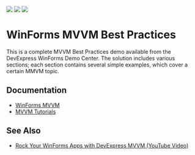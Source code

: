 <!-- default badges list -->
![](https://img.shields.io/endpoint?url=https://codecentral.devexpress.com/api/v1/VersionRange/128615628/15.1.3%2B)
[![](https://img.shields.io/badge/Open_in_DevExpress_Support_Center-FF7200?style=flat-square&logo=DevExpress&logoColor=white)](https://supportcenter.devexpress.com/ticket/details/T228317)
[![](https://img.shields.io/badge/📖_How_to_use_DevExpress_Examples-e9f6fc?style=flat-square)](https://docs.devexpress.com/GeneralInformation/403183)
<!-- default badges end -->

# WinForms MVVM Best Practices

This is a complete MVVM Best Practices demo available from the DevExpress WinForms Demo Center. The solution includes various sections; each section contains several simple examples, which cover a certain MMVM topic.


## Documentation

* [WinForms MVVM](https://docs.devexpress.com/WindowsForms/113955/build-an-application/winforms-mvvm)
* [MVVM Tutorials](https://docs.devexpress.com/WindowsForms/114101/build-an-application/winforms-mvvm/tutorials)


## See Also

* [Rock Your WinForms Apps with DevExpress MVVM (YouTube Video)](https://www.youtube.com/watch?v=mTwD7dCcaCo)

